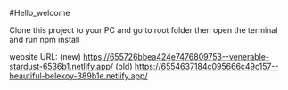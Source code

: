 #Hello_welcome


Clone this project to your PC  and go to root folder then open the terminal and run npm install

website URL: 
(new) https://655726bbea424e7476809753--venerable-stardust-6536b1.netlify.app/
(old) https://6554637184c095666c49c157--beautiful-belekoy-389b1e.netlify.app/
